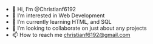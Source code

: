 - 👋 Hi, I’m @Christianf6192
- 👀 I’m interested in Web Development
- 🌱 I’m currently learning HTML, and SQL
- 💞️ I’m looking to collaborate on just about any projects
- 📫 How to reach me christianf6192@gmail.com

<!---
Christianf6192/Christianf6192 is a ✨ special ✨ repository because its `README.md` (this file) appears on your GitHub profile.
You can click the Preview link to take a look at your changes.
--->
